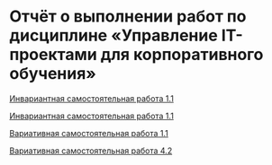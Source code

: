 # Отчёт о выполнении работ по дисциплине «Управление IT-проектами для корпоративного обучения»

[Инвариантная самостоятельная работа 1.1](./Isaichev_DO_ISR_1_1.md)

[Инвариантная самостоятельная работа 1.1](./Isaichev_DO_ISR_1_2.md)

[Вариативная самостоятельная работа 1.1](./Isaichev_DO_VSR_1_1.md)

[Вариативная самостоятельная работа 4.2](./Isaichev_DO_VSR_4_2.md)
